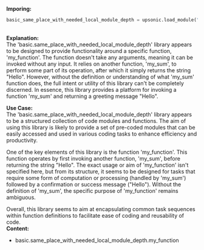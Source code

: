 <b class="custom_code_highlight_green">Imporing:</b><br>
```python
basic_same_place_with_needed_local_module_depth = upsonic.load_module("basic.same_place_with_needed_local_module_depth")
```
<br><b class="custom_code_highlight_green">Explanation:</b><br>The 'basic.same_place_with_needed_local_module_depth' library appears to be designed to provide functionality around a specific function, 'my_function'. The function doesn't take any arguments, meaning it can be invoked without any input. It relies on another function, 'my_sum', to perform some part of its operation, after which it simply returns the string "Hello". However, without the definition or understanding of what 'my_sum' function does, the full intent or utility of this library can't be completely discerned. In essence, this library provides a platform for invoking a function 'my_sum' and returning a greeting message "Hello".

<b class="custom_code_highlight_green">Use Case:</b><br>The 'basic.same_place_with_needed_local_module_depth' library appears to be a structured collection of code modules and functions. The aim of using this library is likely to provide a set of pre-coded modules that can be easily accessed and used in various coding tasks to enhance efficiency and productivity.

One of the key elements of this library is the function 'my_function'. This function operates by first invoking another function, 'my_sum', before returning the string "Hello". The exact usage or aim of 'my_function' isn't specified here, but from its structure, it seems to be designed for tasks that require some form of computation or processing (handled by 'my_sum') followed by a confirmation or success message ("Hello"). Without the definition of 'my_sum', the specific purpose of 'my_function' remains ambiguous.

Overall, this library seems to aim at encapsulating common task sequences within function definitions to facilitate ease of coding and reusability of code.
<br><b class="custom_code_highlight_green">Content:</b><br>
  - basic.same_place_with_needed_local_module_depth.my_function
